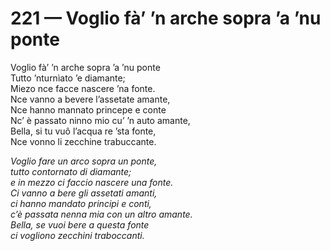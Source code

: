 # 221 — Voglio fà’ ’n arche sopra ’a ’nu ponte

Voglio fà’ ’n arche sopra ’a ’nu ponte  
Tutto ’nturnìato ’e diamante;  
Miezo nce facce nascere ’na fonte.  
Nce vanno a bevere l’assetate amante,  
Nce hanno mannato princepe e conte  
Nc’ è passato ninno mio cu’ ’n auto amante,  
Bella, si tu vuô l’acqua re ’sta fonte,  
Nce vonno li zecchine trabuccante.

_Voglio fare un arco sopra un ponte,  
tutto contornato di diamante;  
e in mezzo ci faccio nascere una fonte.  
Ci vanno a bere gli assetati amanti,  
ci hanno mandato principi e conti,  
c’è passata nenna mia con un altro amante.  
Bella, se vuoi bere a questa fonte  
ci vogliono zecchini traboccanti._

